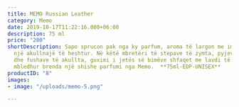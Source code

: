```yaml
---
title: MEMO Russian Leather
category: Memo
date: 2019-10-17T11:22:16.000+06:00
description: 75 ml
price: "200"
shortDescription: Sapo sprucon pak nga ky parfum, aroma të largon me imagjinatë në
  një akullnajë të heshtur. Në këtë mbretëri të stepave të zymta, pyjeve të pafundme
  dhe fushave të akullta, guximi i jetës së bimëve shfaqet me lavdi të plotë për t’u
  mbledhur brenda një shishe parfumi nga Memo.  **75ml-EDP-UNISEX**
productID: "8"
images:
- image: "/uploads/memo-5.png"

---
```

